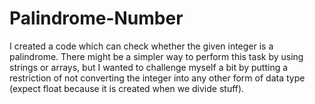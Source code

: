 # Palindrome-Number
I created a code which can check whether the given integer is a palindrome. There might be a simpler way to perform this task by using strings or arrays, but I wanted to challenge myself a bit by putting a restriction of not converting the integer into any other form of data type (expect float because it is created when we divide stuff).
